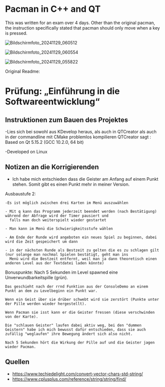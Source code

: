 # Pacman in C++ and QT
This was written for an exam over 4 days. Other than the original pacman, the instruction specifically stated that pacman should only move when a key is pressed. 

![Bildschirmfoto_20241129_060512](https://github.com/user-attachments/assets/75872218-07ee-4803-b7bb-47c87dec0ab9)

![Bildschirmfoto_20241129_060554](https://github.com/user-attachments/assets/de358a92-3abe-4a9e-8419-0147af2268df)

![Bildschirmfoto_20241129_055822](https://github.com/user-attachments/assets/e0581e26-8b9d-44f4-9be1-5cdc46fc61aa)


Original Readme:
# Prüfung: „Einführung in die Softwareentwicklung“
## Instruktionen zum Bauen des Projektes
-Lies sich bei sowohl aus KDevelop heraus, als auch in QTCreator als auch in der commandline mit CMake problemlos kompilieren
QTCreator sagt : Based on Qt 5.15.2 (GCC 10.2.0, 64 bit)

-Developed on Linux


## Notizen an die Korrigierenden
- Ich habe mich entschieden dass die Geister am Anfang auf einem Punkt stehen. Somit gibt es einen Punkt mehr in meiner Version.

Ausbaustufe 2:

    -Es ist möglich zwischen drei Karten im Menü auszuwählen

    - Mit q kann das Programm jederzeit beendet werden (nach Bestätigung) während der Abfrage wird der Timer pausiert und 
      falls man doch weiterspielt wieder gestartet

    - Man kann im Menü die Schwierigkeitsstufe wählen

    - Am Ende der Runde wird angeboten ein neues Spiel zu beginnen, dabei wird die Zeit gespeichert um dann
    
    - in der nächsten Runde als Bestzeit zu gelten die es zu schlagen gilt (nur solange man nochmal Spielen bestätigt, geht man ins
      Menü wird die Bestzeit entfernt, weil man ja dann theoretisch einen anderen Level aus der Textdatei laden könnte)

Bonuspunkte:
    Nach 5 Sekunden im Level spawned eine Unverwundbarkeitspille (grün).

    Das geschieht nach der rrnd Funktion aus der ConsoleDemo an einem Punkt an dem zu Levelbeginn ein Punkt war.

    Wenn ein Geist über sie drüber schwebt wird sie zerstört (Punkte unter der Pille werden wieder hergestellt).

    Wenn Pacman sie isst kann er die Geister fressen (diese verschwinden von der Karte). 

    Die "schlauen Geister" laufen dabei aktiv weg, bei den "dummen Geistern" habe ich mich bewusst dafür entschieden, dass sie auch 
    zufällig "weglaufen" ihre Bewegung ändert sich also nicht. 

    Nach 5 Sekunden hört die Wirkung der Pille auf und die Geister jagen wieder Pacman.


## Quellen
- https://www.techiedelight.com/convert-vector-chars-std-string/
- https://www.cplusplus.com/reference/string/string/find/ 
